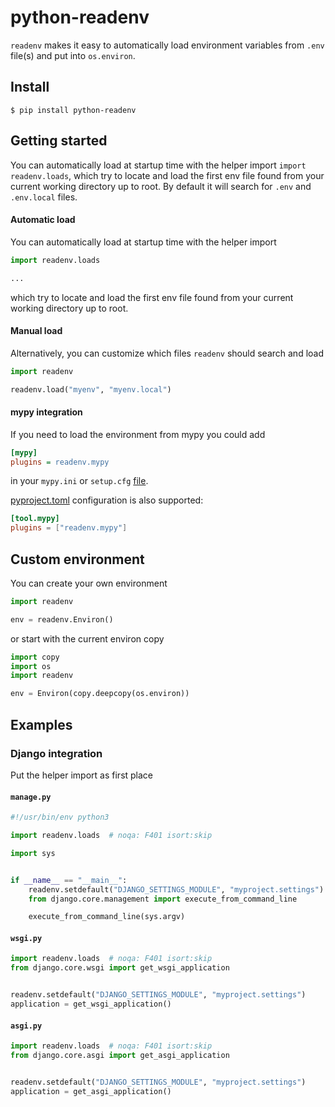 # python-readenv

`readenv` makes it easy to automatically load environment variables from `.env` file(s) and put into `os.environ`.

## Install

```shell
$ pip install python-readenv
```

## Getting started

You can automatically load at startup time with the helper import `import readenv.loads`,
which try to locate and load the first env file found from your current working directory up to
root.
By default it will search for `.env` and `.env.local` files.

#### Automatic load

You can automatically load at startup time with the helper import 

```python
import readenv.loads

...
```

which try to locate and load the first env file found from your current working directory up to
root.

#### Manual load

Alternatively, you can customize which files `readenv` should search and load

```python
import readenv

readenv.load("myenv", "myenv.local")
```

#### mypy integration

If you need to load the environment from mypy you could add

```ini
[mypy]
plugins = readenv.mypy
```

in your `mypy.ini` or `setup.cfg` [file](https://mypy.readthedocs.io/en/latest/config_file.html).

[pyproject.toml](https://mypy.readthedocs.io/en/stable/config_file.html#using-a-pyproject-toml-file) configuration is also supported:

```toml
[tool.mypy]
plugins = ["readenv.mypy"]
```

## Custom environment

You can create your own environment

```python
import readenv

env = readenv.Environ()
```

or start with the current environ copy

```python
import copy
import os
import readenv

env = Environ(copy.deepcopy(os.environ))
```

## Examples

### Django integration

Put the helper import as first place

#### `manage.py`

```python
#!/usr/bin/env python3

import readenv.loads  # noqa: F401 isort:skip

import sys


if __name__ == "__main__":
    readenv.setdefault("DJANGO_SETTINGS_MODULE", "myproject.settings")
    from django.core.management import execute_from_command_line

    execute_from_command_line(sys.argv)
```

#### `wsgi.py`

```python
import readenv.loads  # noqa: F401 isort:skip
from django.core.wsgi import get_wsgi_application


readenv.setdefault("DJANGO_SETTINGS_MODULE", "myproject.settings")
application = get_wsgi_application()
```

#### `asgi.py`

```python
import readenv.loads  # noqa: F401 isort:skip
from django.core.asgi import get_asgi_application


readenv.setdefault("DJANGO_SETTINGS_MODULE", "myproject.settings")
application = get_asgi_application()
```
